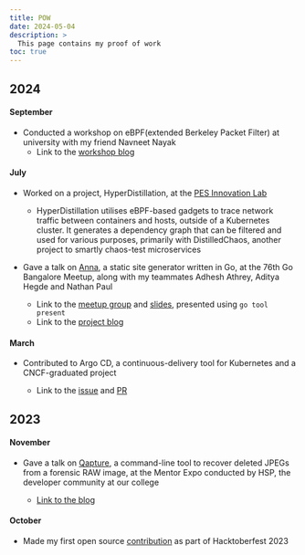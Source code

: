 ```yaml
---
title: POW
date: 2024-05-04
description: >
  This page contains my proof of work
toc: true
---
```


## 2024

#### September

- Conducted a workshop on eBPF(extended Berkeley Packet Filter) at university with my friend Navneet Nayak
  - Link to the [workshop blog](/posts/ebpf-workshop)

#### July

- Worked on a project, HyperDistillation, at the [PES Innovation Lab](https://www.theinnovationlab.in)

  - HyperDistillation utilises eBPF-based gadgets to trace network traffic between containers and hosts, outside of a Kubernetes cluster. It generates a dependency graph that can be filtered and used for various purposes, primarily with DistilledChaos, another project to smartly chaos-test microservices

- Gave a talk on [Anna](https://github.com/anna-ssg/anna), a static site generator written in Go, at the 76th Go Bangalore Meetup, along with my teammates Adhesh Athrey, Aditya Hegde and Nathan Paul

  - Link to the [meetup group](https://www.meetup.com/golang-bangalore/) and [slides](https://github.com/anna-ssg/talks), presented using `go tool present`
  - Link to the [project blog](/posts/building-anna)

#### March

- Contributed to Argo CD, a continuous-delivery tool for Kubernetes and a CNCF-graduated project

  - Link to the [issue](https://github.com/argoproj/argo-cd/issues/17447) and [PR](https://github.com/argoproj/argo-cd/pull/17459)

## 2023

#### November

- Gave a talk on [Qapture](https://github.com/anirudhsudhir/Qapture), a command-line tool to recover deleted JPEGs from a forensic RAW image, at the Mentor Expo conducted by HSP, the developer community at our college

  - [Link to the blog](/posts/qapture)

#### October

- Made my first open source [contribution](https://github.com/ghostfolio/ghostfolio/pull/2414) as part of Hacktoberfest 2023
